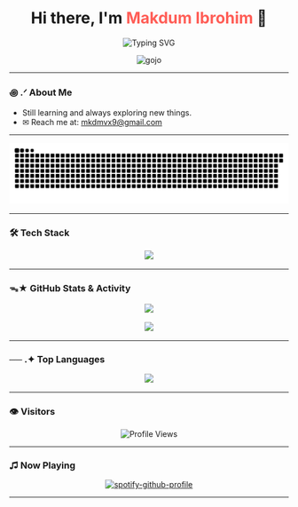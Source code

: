 <!-- README.md GitHub Profile -->

<h1 align="center">Hi there, I'm <span style="color:#ff5e57;">Makdum Ibrohim</span> 👋</h1>

<p align="center">
  <img src="https://readme-typing-svg.herokuapp.com?font=Fira+Code&duration=3000&pause=1000&color=00BFFF&center=true&vCenter=true&width=435&lines=Flutter+Developer;Python+Enthusiast;Lifelong+Learner;Loves+Creative+Tech+%2B+Art" alt="Typing SVG" />
</p>

<p align="center">
  <img src="https://raw.githubusercontent.com/mkdm54/mkdm54/main/assets/gojo.gif" alt="gojo" width="300" />
</p>

---

### ꩜ .ᐟ About Me
- Still learning and always exploring new things.
- ✉︎ Reach me at: [mkdmvx9@gmail.com](mailto:mkdmvx9@gmail.com)  

---

<p align="center">
  <img src="https://github.com/dum-archlich/dum-archlich/blob/output/github-snake-dark.svg" alt="snake gif" />
</p>

---

### 🛠 Tech Stack
<p align="center">
  <img src="https://skillicons.dev/icons?i=flutter,dart,python,html,css,js,react,git,github,vscode" />
</p>

---

### ᯓ★ GitHub Stats & Activity
<p align="center">
  <img src="https://github-readme-stats.vercel.app/api?username=dum-archlich&show_icons=true&theme=github_dark&hide_title=true" height="150"/>
</p>

<p align="center">
  <img src="https://github-readme-activity-graph.vercel.app/graph?username=dum-archlich&theme=github-compact" />
</p>

---

### ── .✦ Top Languages
<p align="center">
  <img src="https://github-readme-stats.vercel.app/api/top-langs/?username=dum-archlich&layout=compact&theme=github_dark" />
</p>

---

### 👁 Visitors
<p align="center">
  <img src="https://komarev.com/ghpvc/?username=dum-archlich&style=for-the-badge&color=0e75b6" alt="Profile Views" />
</p>

---

### ♫ Now Playing
<p align="center">
  <a href="https://github.com/kittinan/spotify-github-profile">
    <img src="https://spotify-github-profile.kittinanx.com/api/view?uid=31xmneitprzk52zpfmyd6nawt27e&cover_image=true&theme=default&show_offline=false&background_color=121212&interchange=false" alt="spotify-github-profile" />
  </a>
</p>

---